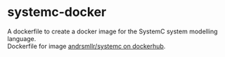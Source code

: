 # systemc-docker
A dockerfile to create a docker image for the SystemC system modelling language.  
Dockerfile for image [andrsmllr/systemc on dockerhub](https://cloud.docker.com/repository/docker/andrsmllr/systemc).
